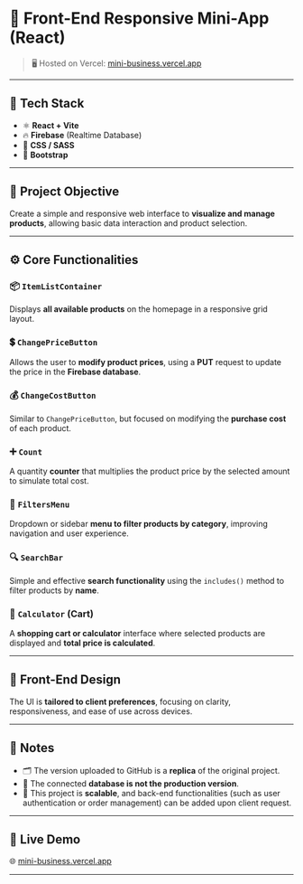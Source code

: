 # 🧩 Front-End Responsive Mini-App (React)

> 🖥️ Hosted on Vercel: [mini-business.vercel.app](https://mini-business.vercel.app/)

---

## 🚀 Tech Stack

- ⚛️ **React + Vite**
- 🔥 **Firebase** (Realtime Database)
- 🎨 **CSS / SASS**
- 🎯 **Bootstrap**

---

## 🎯 Project Objective

Create a simple and responsive web interface to **visualize and manage products**, allowing basic data interaction and product selection.

---

## ⚙️ Core Functionalities

### 📦 `ItemListContainer`
Displays **all available products** on the homepage in a responsive grid layout.

### 💲 `ChangePriceButton`
Allows the user to **modify product prices**, using a **PUT** request to update the price in the **Firebase database**.

### 💰 `ChangeCostButton`
Similar to `ChangePriceButton`, but focused on modifying the **purchase cost** of each product.

### ➕ `Count`
A quantity **counter** that multiplies the product price by the selected amount to simulate total cost.

### 🧭 `FiltersMenu`
Dropdown or sidebar **menu to filter products by category**, improving navigation and user experience.

### 🔍 `SearchBar`
Simple and effective **search functionality** using the `includes()` method to filter products by **name**.

### 🛒 `Calculator` (Cart)
A **shopping cart or calculator** interface where selected products are displayed and **total price is calculated**.

---

## 🎨 Front-End Design

The UI is **tailored to client preferences**, focusing on clarity, responsiveness, and ease of use across devices.

---

## 📌 Notes

- 🗂️ The version uploaded to GitHub is a **replica** of the original project.
- 🔐 The connected **database is not the production version**.
- 🔧 This project is **scalable**, and back-end functionalities (such as user authentication or order management) can be added upon client request.

---

## 🔗 Live Demo

🌐 [mini-business.vercel.app](https://mini-business.vercel.app/)

---
